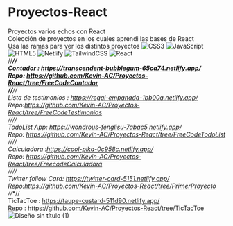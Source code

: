 # Proyectos-React
Proyectos varios echos con React   
Colección de proyectos en los cuales aprendi las bases de React    
Usa las ramas para ver los distintos proyectos 
![CSS3](https://img.shields.io/badge/css3-%231572B6.svg?style=for-the-badge&logo=css3&logoColor=white) ![JavaScript](https://img.shields.io/badge/javascript-%23323330.svg?style=for-the-badge&logo=javascript&logoColor=%23F7DF1E) ![HTML5](https://img.shields.io/badge/html5-%23E34F26.svg?style=for-the-badge&logo=html5&logoColor=white) ![Netlify](https://img.shields.io/badge/netlify-%23000000.svg?style=for-the-badge&logo=netlify&logoColor=#00C7B7) ![TailwindCSS](https://img.shields.io/badge/tailwindcss-%2338B2AC.svg?style=for-the-badge&logo=tailwind-css&logoColor=white) ![React](https://img.shields.io/badge/react-%2320232a.svg?style=for-the-badge&logo=react&logoColor=%2361DAFB)  
//***//  
Contador : https://transcendent-bubblegum-65ca74.netlify.app/       
Repo: https://github.com/Kevin-AC/Proyectos-React/tree/FreeCodeContador   
//**//    
Lista de testimonios : https://regal-empanada-1bb00a.netlify.app/  
Repo:https://github.com/Kevin-AC/Proyectos-React/tree/FreeCodeTestimonios  
//**//    
TodoList App: https://wondrous-fenglisu-7abac5.netlify.app/    
Repo: https://github.com/Kevin-AC/Proyectos-React/tree/FreeCodeTodoList  
//**//  
Calculadora :https://cool-pika-0c958c.netlify.app/    
Repo: https://github.com/Kevin-AC/Proyectos-React/tree/FreecodeCalculadora    
//**//  
Twitter follow Card: https://twitter-card-5151.netlify.app/    
Repo:https://github.com/Kevin-AC/Proyectos-React/tree/PrimerProyecto    
//**//  
TicTacToe : https://taupe-custard-511d90.netlify.app/    
Repo : https://github.com/Kevin-AC/Proyectos-React/tree/TicTacToe   
![Diseño sin título (1)](https://user-images.githubusercontent.com/56416438/230693692-976bd5e6-b76a-47b3-a7cd-6f1e9762fff3.png)

